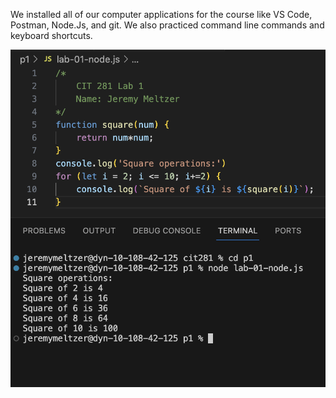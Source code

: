 We installed all of our computer applications for the course like VS Code, Postman, Node.Js, and git. We also practiced command line commands and keyboard shortcuts.

![Image](/lab-01-node.png)
